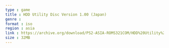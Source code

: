```yaml
---
type : game
title : HDD Utility Disc Version 1.00 (Japan)
genre : 
format : iso
region : asia
link : https://archive.org/download/PS2-ASIA-ROMS321COM/HDD%20Utility%20Disc%20Version%201.00%20%28Japan%29.7z
size : 32MB
---
```

